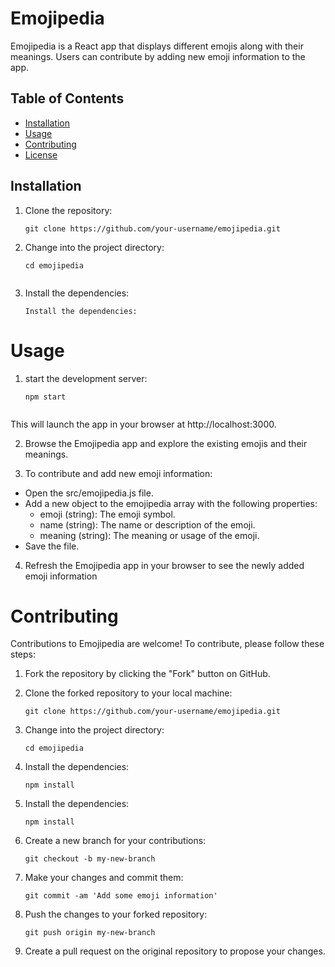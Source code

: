 # Emojipedia

Emojipedia is a React app that displays different emojis along with their meanings. Users can contribute by adding new emoji information to the app.

## Table of Contents

- [Installation](#installation)
- [Usage](#usage)
- [Contributing](#contributing)
- [License](#license)

## Installation

1. Clone the repository:

   ```shell
   git clone https://github.com/your-username/emojipedia.git
   
2. Change into the project directory:

   ```shell
   cd emojipedia
 
3. Install the dependencies:

   ```shell
   Install the dependencies:
   
# Usage  
1. start the development server:

   ```shell
   npm start
 
This will launch the app in your browser at http://localhost:3000.

2. Browse the Emojipedia app and explore the existing emojis and their meanings.

3. To contribute and add new emoji information:

* Open the src/emojipedia.js file.
* Add a new object to the emojipedia array with the following properties:
  * emoji (string): The emoji symbol.
  * name (string): The name or description of the emoji.
  * meaning (string): The meaning or usage of the emoji.
* Save the file.
4. Refresh the Emojipedia app in your browser to see the newly added emoji information 

# Contributing

Contributions to Emojipedia are welcome! To contribute, please follow these steps:

1. Fork the repository by clicking the "Fork" button on GitHub.

2. Clone the forked repository to your local machine:

   ```shell
   git clone https://github.com/your-username/emojipedia.git

2. Change into the project directory:

   ```shell
   cd emojipedia

3. Install the dependencies:

   ```shell
   npm install
4. Install the dependencies:

   ```shell
   npm install
5. Create a new branch for your contributions:

   ```shell
   git checkout -b my-new-branch

6. Make your changes and commit them:

   ```shell
   git commit -am 'Add some emoji information'

7. Push the changes to your forked repository:

   ```shell
   git push origin my-new-branch

8. Create a pull request on the original repository to propose your changes.



   
   

